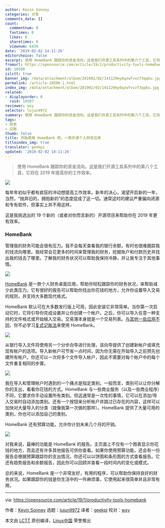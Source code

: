 ```yaml
---
author: Kevin Sonney
categories: 分享
comments_data: []
count:
  commentnum: 0
  favtimes: 0
  likes: 0
  sharetimes: 0
  viewnum: 6439
date: '2019-02-02 14:11:26'
editorchoice: false
excerpt: 使用 HomeBank 跟踪你的资金流向，这是我们开源工具系列中的第八个工具，它将在 2019 年提高你的工作效率。
fromurl: https://opensource.com/article/19/1/productivity-tools-homebank
id: 10500
islctt: true
banner_img: /data/attachment/album/201902/02/141129my6qzwfvvzf3qqku.jpg
permalink: /article-10500-1.html
index_img: /data/attachment/album/201902/02/141129my6qzwfvvzf3qqku.jpg.thumb.jpg
related:
- displayorder: 0
  raid: 10507
reviewer: wxy
selector: lujun9972
summary: 使用 HomeBank 跟踪你的资金流向，这是我们开源工具系列中的第八个工具，它将在 2019 年提高你的工作效率。
tags:
- 财务
- 记账
thumb: false
title: 开始使用 HomeBank 吧，一款开源个人财务应用
titleindex_img: true
translator: geekpi
updated: '2019-02-02 14:11:26'
---
```



> 
> 使用 HomeBank 跟踪你的资金流向，这是我们开源工具系列中的第八个工具，它将在 2019 年提高你的工作效率。
> 
> 
> 


![](/data/attachment/album/201902/02/141129my6qzwfvvzf3qqku.jpg)


每年年初似乎都有疯狂的冲动想提高工作效率。新年的决心，渴望开启新的一年，当然，“抛弃旧的，拥抱新的”的态度促成了这一切。通常这时的建议严重偏向闭源和专有软件，但事实上并不用这样。


这是我挑选出的 19 个新的（或者对你而言新的）开源项目来帮助你在 2019 年更有效率。


### HomeBank


管理我的财务可能会很有压力。我不会每天查看我的银行余额，有时也很难跟踪我的钱流向哪里。我经常会花更多的时间来管理我的财务，挖掘账户和付款历史并找出我的钱去了哪里。了解我的财务状况可以帮助我保持冷静，并让我专注于其他事情。


![](/data/attachment/album/201902/02/141130olrppxfyrixq0zlq.png)


[HomeBank](http://homebank.free.fr/en/index.php) 是一款个人财务桌面应用，帮助你轻松跟踪你的财务状况，来帮助减少此类压力。它有很好的报告可以帮助你找出你花钱的地方，允许你设置导入交易的规则，并支持大多数现代格式。


HomeBank 默认可在大多数发行版上可用，因此安装它非常简单。当你第一次启动它时，它将引导你完成设置并让你创建一个帐户。之后，你可以导入任意一种支持的文件格式或开始输入交易。交易簿本身就是一个交易列表。[与其他一些应用不同](https://www.gnucash.org/)，你不必学习[复式记账法](https://en.wikipedia.org/wiki/Double-entry_bookkeeping_system)来使用 HomeBank。


![](/data/attachment/album/201902/02/141130vfkwakv9uakzvp8f.png)


从银行导入文件将使用另一个分步向导进行处理，该向导提供了创建新帐户或填充现有帐户的选项。导入新帐户可节省一点时间，因为你无需在开始导入之前预先创建所有帐户。你还可以一次将多个文件导入帐户，因此不需要对每个帐户中的每个文件重复相同的步骤。


![](/data/attachment/album/201902/02/141131mo0187pzbqep0pxo.png)


我在导入和管理帐户时遇到的一个痛点是指定类别。一般而言，类别可以让你分解你的支出，看看你花钱的方式。HomeBank 与一些商业服务（以及一些商业程序）不同，它要求你手动设置所有类别。但这通常是一次性的事情，它可以在添加/导入交易时自动添加类别。还有一个按钮来分析帐户并跳过已存在的内容，这样可以加快对大量导入的分类（就像我第一次做的那样）。HomeBank 提供了大量可用的类别，你也可以添加自己的类别。


HomeBank 还有预算功能，允许你计划未来几个月的开销。


![](/data/attachment/album/201902/02/141132uusam0mnm6msz6n0.png)


对我来说，最棒的功能是 HomeBank 的报告。主页面上不仅有一个图表显示你花钱的地方，而且还有许多其他报告可供你查看。如果你使用预算功能，还会有一份报告会根据预算跟踪你的支出情况。你还可以以饼图和条形图的方式查看报告。它还有趋势报告和余额报告，因此你可以回顾并查看一段时间内的变化或模式。


总的来说，HomeBank 是一个非常友好，有用的程序，可以帮助你保持良好的财务状况。如果跟踪你的钱是你生活中的一件麻烦事，它使用起来很简单并且非常有用。




---


via: <https://opensource.com/article/19/1/productivity-tools-homebank>


作者：[Kevin Sonney](https://opensource.com/users/ksonney "Kevin Sonney") 选题：[lujun9972](https://github.com/lujun9972) 译者：[geekpi](https://github.com/geekpi) 校对：[wxy](https://github.com/wxy)


本文由 [LCTT](https://github.com/LCTT/TranslateProject) 原创编译，[Linux中国](https://linux.cn/) 荣誉推出